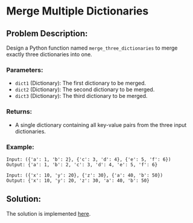 # Merge Multiple Dictionaries

## Problem Description:

Design a Python function named `merge_three_dictionaries` to merge exactly three dictionaries into one.

### Parameters:

* `dict1` (Dictionary): The first dictionary to be merged.
* `dict2` (Dictionary): The second dictionary to be merged.
* `dict3` (Dictionary): The third dictionary to be merged.

### Returns:

* A single dictionary containing all key-value pairs from the three input dictionaries.

### Example:

```
Input: ({'a': 1, 'b': 2}, {'c': 3, 'd': 4}, {'e': 5, 'f': 6})
Output: {'a': 1, 'b': 2, 'c': 3, 'd': 4, 'e': 5, 'f': 6}
```
```
Input: ({'x': 10, 'y': 20}, {'z': 30}, {'a': 40, 'b': 50})
Output: {'x': 10, 'y': 20, 'z': 30, 'a': 40, 'b': 50}
```

## Solution:

The solution is implemented [here](./code.py).
